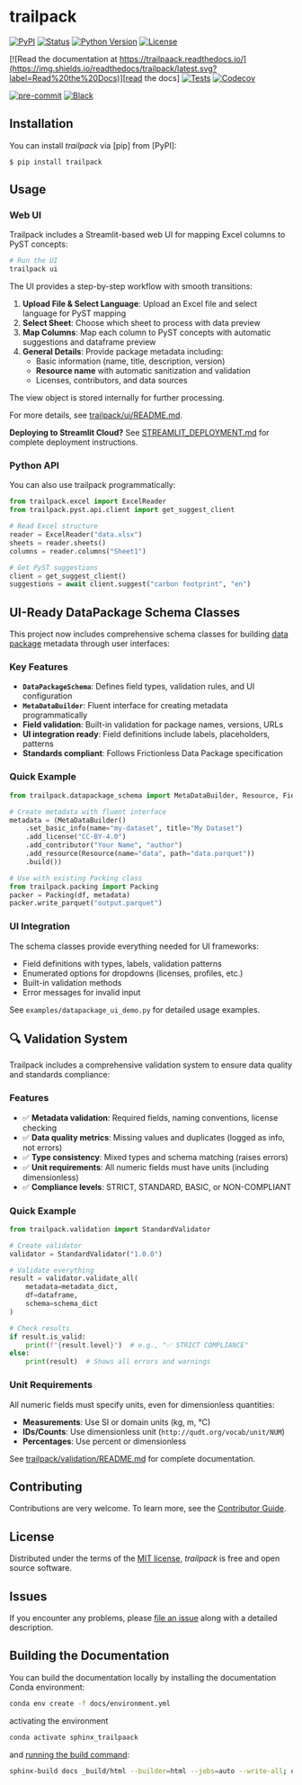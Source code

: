 # trailpack

[![PyPI](https://img.shields.io/pypi/v/trailpack.svg)][pypi status]
[![Status](https://img.shields.io/pypi/status/trailpack.svg)][pypi status]
[![Python Version](https://img.shields.io/pypi/pyversions/trailpack)][pypi status]
[![License](https://img.shields.io/pypi/l/trailpack)][license]

[![Read the documentation at https://trailpaack.readthedocs.io/](https://img.shields.io/readthedocs/trailpack/latest.svg?label=Read%20the%20Docs)][read the docs]
[![Tests](https://github.com/TimoDiepers/trailpack/actions/workflows/python-test.yml/badge.svg)][tests]
[![Codecov](https://codecov.io/gh/TimoDiepers/trailpack/branch/main/graph/badge.svg)][codecov]

[![pre-commit](https://img.shields.io/badge/pre--commit-enabled-brightgreen?logo=pre-commit&logoColor=white)][pre-commit]
[![Black](https://img.shields.io/badge/code%20style-black-000000.svg)][black]

[pypi status]: https://pypi.org/project/trailpaack/
[read the docs]: https://trailpack.readthedocs.io/
[tests]: https://github.com/TimoDiepers/trailpack/actions?workflow=Tests
[codecov]: https://app.codecov.io/gh/TimoDiepers/trailpack
[pre-commit]: https://github.com/pre-commit/pre-commit
[black]: https://github.com/psf/black

## Installation

You can install _trailpack_ via [pip] from [PyPI]:

```console
$ pip install trailpack
```

## Usage

### Web UI

Trailpack includes a Streamlit-based web UI for mapping Excel columns to PyST concepts:

```bash
# Run the UI
trailpack ui
```

The UI provides a step-by-step workflow with smooth transitions:
1. **Upload File & Select Language**: Upload an Excel file and select language for PyST mapping
2. **Select Sheet**: Choose which sheet to process with data preview
3. **Map Columns**: Map each column to PyST concepts with automatic suggestions and dataframe preview
4. **General Details**: Provide package metadata including:
   - Basic information (name, title, description, version)
   - **Resource name** with automatic sanitization and validation
   - Licenses, contributors, and data sources

The view object is stored internally for further processing.

For more details, see [trailpack/ui/README.md](trailpack/ui/README.md).

**Deploying to Streamlit Cloud?** See [STREAMLIT_DEPLOYMENT.md](STREAMLIT_DEPLOYMENT.md) for complete deployment instructions.

### Python API

You can also use trailpack programmatically:

```python
from trailpack.excel import ExcelReader
from trailpack.pyst.api.client import get_suggest_client

# Read Excel structure
reader = ExcelReader("data.xlsx")
sheets = reader.sheets()
columns = reader.columns("Sheet1")

# Get PyST suggestions
client = get_suggest_client()
suggestions = await client.suggest("carbon footprint", "en")
```
## UI-Ready DataPackage Schema Classes

This project now includes comprehensive schema classes for building [data package](https://datapackage.org/standard/data-package/) metadata through user interfaces:

### Key Features
- **`DataPackageSchema`**: Defines field types, validation rules, and UI configuration
- **`MetaDataBuilder`**: Fluent interface for creating metadata programmatically
- **Field validation**: Built-in validation for package names, versions, URLs
- **UI integration ready**: Field definitions include labels, placeholders, patterns
- **Standards compliant**: Follows Frictionless Data Package specification

### Quick Example
```python
from trailpack.datapackage_schema import MetaDataBuilder, Resource, Field

# Create metadata with fluent interface
metadata = (MetaDataBuilder()
    .set_basic_info(name="my-dataset", title="My Dataset")
    .add_license("CC-BY-4.0")
    .add_contributor("Your Name", "author")
    .add_resource(Resource(name="data", path="data.parquet"))
    .build())

# Use with existing Packing class
from trailpack.packing import Packing
packer = Packing(df, metadata)
packer.write_parquet("output.parquet")
```

### UI Integration
The schema classes provide everything needed for UI frameworks:
- Field definitions with types, labels, validation patterns
- Enumerated options for dropdowns (licenses, profiles, etc.)
- Built-in validation methods
- Error messages for invalid input

See `examples/datapackage_ui_demo.py` for detailed usage examples.

## 🔍 Validation System

Trailpack includes a comprehensive validation system to ensure data quality and standards compliance:

### Features
- ✅ **Metadata validation**: Required fields, naming conventions, license checking
- ✅ **Data quality metrics**: Missing values and duplicates (logged as info, not errors)
- ✅ **Type consistency**: Mixed types and schema matching (raises errors)
- ✅ **Unit requirements**: All numeric fields must have units (including dimensionless)
- ✅ **Compliance levels**: STRICT, STANDARD, BASIC, or NON-COMPLIANT

### Quick Example
```python
from trailpack.validation import StandardValidator

# Create validator
validator = StandardValidator("1.0.0")

# Validate everything
result = validator.validate_all(
    metadata=metadata_dict,
    df=dataframe,
    schema=schema_dict
)

# Check results
if result.is_valid:
    print(f"{result.level}")  # e.g., "✅ STRICT COMPLIANCE"
else:
    print(result)  # Shows all errors and warnings
```

### Unit Requirements
All numeric fields must specify units, even for dimensionless quantities:
- **Measurements**: Use SI or domain units (kg, m, °C)
- **IDs/Counts**: Use dimensionless unit (`http://qudt.org/vocab/unit/NUM`)
- **Percentages**: Use percent or dimensionless

See [trailpack/validation/README.md](trailpack/validation/README.md) for complete documentation.

## Contributing

Contributions are very welcome.
To learn more, see the [Contributor Guide][Contributor Guide].

## License

Distributed under the terms of the [MIT license][License],
_trailpack_ is free and open source software.

## Issues

If you encounter any problems,
please [file an issue][Issue Tracker] along with a detailed description.


<!-- github-only -->

[command-line reference]: https://trailpaack.readthedocs.io/en/latest/usage.html
[License]: https://github.com/TimoDiepers/trailpaack/blob/main/LICENSE
[Contributor Guide]: https://github.com/TimoDiepers/trailpaack/blob/main/CONTRIBUTING.md
[Issue Tracker]: https://github.com/TimoDiepers/trailpaack/issues


## Building the Documentation

You can build the documentation locally by installing the documentation Conda environment:

```bash
conda env create -f docs/environment.yml
```

activating the environment

```bash
conda activate sphinx_trailpaack
```

and [running the build command](https://www.sphinx-doc.org/en/master/man/sphinx-build.html#sphinx-build):

```bash
sphinx-build docs _build/html --builder=html --jobs=auto --write-all; open _build/html/index.html
```

